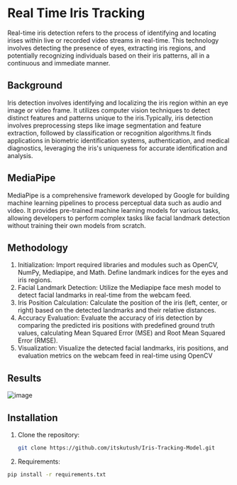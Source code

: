# Real Time Iris Tracking
Real-time iris detection refers to the process of identifying and locating irises within live or recorded video streams in real-time.
This technology involves detecting the presence of eyes, extracting iris regions, and potentially recognizing individuals based on their iris patterns, all in a continuous and immediate manner.
## Background
Iris detection involves identifying and localizing the iris region within an eye image or video frame. It utilizes computer vision techniques to detect distinct features and patterns unique to the iris.Typically, iris detection involves preprocessing steps like image segmentation and feature extraction, followed by classification or recognition algorithms.It finds applications in biometric identification systems, authentication, and medical diagnostics, leveraging the iris's uniqueness for accurate identification and analysis.
## MediaPipe
MediaPipe is a comprehensive framework developed by Google for building machine learning pipelines to process perceptual data such as audio and video. It provides pre-trained machine learning models for various tasks, allowing developers to perform complex tasks like facial landmark detection without training their own models from scratch. 

## Methodology
1. Initialization: Import required libraries and modules such as OpenCV, NumPy, Mediapipe, and Math. Define landmark indices for the eyes and iris regions.
2. Facial Landmark Detection: Utilize the Mediapipe face mesh model to detect facial landmarks in real-time from the webcam feed.
3. Iris Position Calculation: Calculate the position of the iris (left, center, or right) based on the detected landmarks and their relative distances.
4. Accuracy Evaluation: Evaluate the accuracy of iris detection by comparing the predicted iris positions with predefined ground truth values, calculating Mean Squared Error (MSE) and Root 
   Mean Squared Error (RMSE).
5. Visualization: Visualize the detected facial landmarks, iris positions, and evaluation metrics on the webcam feed in real-time using OpenCV

## Results
   ![image](https://github.com/user-attachments/assets/073cc0d6-b580-42dd-ab6c-ce0bc61ef008)


## Installation
1. Clone the repository:
   ```bash
   git clone https://github.com/itskutush/Iris-Tracking-Model.git
2. Requirements:
```bash
pip install -r requirements.txt

